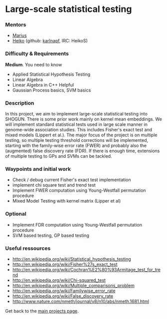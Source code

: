 # Large-scale statistical testing

### Mentors
 * [Marius](https://www2.informatik.hu-berlin.de/~kloftmar/)
 * [Heiko](Heiko%20Strathmann) (github: [karlnapf](https://github.com/karlnapf), IRC: HeikoS)

### Difficulty & Requirements
**Medium**. 
You need to know
 * Applied Statistical Hypothesis Testing
 * Linear Algebra
 * Linear Algebra in C++
Helpful
 * Gaussian Process basics, SVM basics

### Description
In this project, we aim to implement large-scale statistical testing into SHOGUN. There is some prior work mainly on kernel mean embeddings. We will implement standard statistical tests used in large scale manner in genome-wide association studies. This includes Fisher's exact test and mixed models (Lippert et al.). The major focus of the project is on multiple testing, so multiple testing threshold corrections will be implemented, starting with the family-wise error rate (FWER) and probably also the (augmented) false discovery rate (FDR). If there is enough time, extensions of multiple testing to GPs and SVMs can be tackled.

### Waypoints and initial work
 * Check / debug current Fisher's exact test implementation
 * implement chi square test and trend test
 * Implement FWER computation using Young-Westfall permutation procedure
 * Mixed Model Testing with kernel matrix (Lipper et al)
 
### Optional
 * Implement FDR computation using Young-Westfall permutation procedure
 * SVM based testing, GP based testing
 

### Useful ressources
 * http://en.wikipedia.org/wiki/Statistical_hypothesis_testing
 * http://en.wikipedia.org/wiki/Fisher%27s_exact_test
 * http://en.wikipedia.org/wiki/Cochran%E2%80%93Armitage_test_for_trend
 * http://en.wikipedia.org/wiki/Chi-squared_test
 * http://en.wikipedia.org/wiki/Multiple_comparisons_problem
 * http://en.wikipedia.org/wiki/Familywise_error_rate
 * http://en.wikipedia.org/wiki/False_discovery_rate
 * http://www.nature.com/nmeth/journal/v8/n10/abs/nmeth.1681.html

Get back to the [main projects page](Google%20Summer%20of%20Code%202016%20Projects).